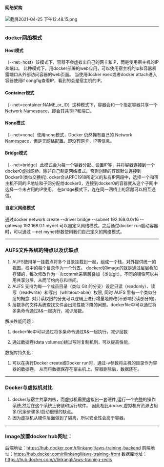 #### 网络架构

![截屏2021-04-25 下午12.48.15.png](https://i.loli.net/2021/04/25/x5kIgmfSpyJ8EdD.png)


***

### docker网络模式



#### Host模式
（--net=host）该模式下，容器不会虚拟出自己的网卡和IP，而是使用宿主机的IP和端口。
此种模式下，用docker部署的web应用，可以使用宿主机的ip和容器暴露端口从外部访问容器的web页面。 
当使用docker exec或者docker attach进入容器使用if congfig查看IP，看到的会是宿主机的IP。



#### Container模式
（--net=container:NAME_or_ID）这种模式下，容器会和一个指定容器共享一个Network Namespace，即会其共享IP和端口。



#### None模式
（--net=none）使用none模式，Docker 仍然拥有自己的 Network Namespace，但是无网络配置。即没有网卡，IP等信息。



#### Bridge模式
（--net=bridge）此模式会为每一个容器分配、设置IP等，并将容器连接到一个docker0虚拟网桥。除非自己制定网络模式，否则创建的容器默认连接到Docker0(类似交换机).
ocker会从RFC1918所定义的私有IP网段中，选择一个和宿主机不同的IP地址和子网分配给docker0，连接到docker0的容器就从这个子网中选择一个未占用的IP使用。
在bridge模式下，连在同一网桥上的容器可以相互通信。



#### 自定义网络模式
通过docker network create --driver bridge --subnet 192.168.0.0/16 --gateway 192.168.0.1 mynet
可以自定义网络模式。之后通过docker run启动容器时，可以通过 --net mynet参数使用我们自己定义的网络模式。


***



### AUFS文件系统的特点以及优缺点
1. AUFS使用单一挂载点将多个目录挂载到一起，组成一个栈，对外提供统一的视图，栈中的每个目录作为一个分支。
dockerd的image的就是通过层层叠加存储的，每次修改作为一次commit来层层叠加（类似git）。不同的镜像可以共用共享分层，从而节约内存和空间。
2.  AUFS 支持为每一个成员目录（类似 Git 的分支）设定只读（readonly）、读写（readwrite）和写出（whiteout-able）权限, 
同时 AUFS 里有一个类似分层的概念, 对只读权限的分支可以逻辑上进行增量地修改(不影响只读部分的)。
3. 层数多的文件系统查找文件会出现性能下降的问题。dockerfile中可以通过将多条命令通过&&一起执行，减少层数。



解决性能问题：

1. dockerfile中可以通过将多条命令通过&&一起执行，减少层数

2. 通过数据卷(data volumes)绕过写时复制机制，可以提高性能。


数据库持久化：
1. 可以在执行Docker create或Docker run时，通过-v参数将主机的目录作为容器的数据卷。
从而将数据保存在宿主机上。容器删除后，数据还在。

****


### Docker与虚拟机对比
1. docker与宿主共享内核，而虚拟机需要虛拟出一套硬件,运行一个完整的操作系统,然后在这个系统上安装和运行软件。
因此相比docker,虚拟机有资源占用多/冗余步骤多/启动很慢的缺点。
2. 因为虚拟机从硬件层面做到了隔离，所以安全性会高于容器。



****

### Image放置docker hub网址：
后端地址：https://hub.docker.com/r/linkangli/aws-training-backend
前端地址：https://hub.docker.com/r/linkangli/aws-training-front
数据库地址：https://hub.docker.com/r/linkangli/aws-training-redis






